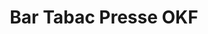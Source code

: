 ---
title: "Bar Tabac Presse OKF"
url: /mudaison/bar-tabac-presse-okf/
shop: marchand de journaux
---